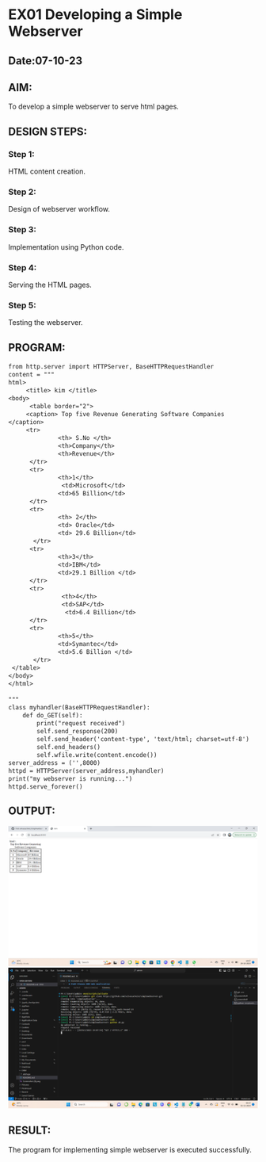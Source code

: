 # EX01 Developing a Simple Webserver
## Date:07-10-23

## AIM:
To develop a simple webserver to serve html pages.

## DESIGN STEPS:
### Step 1: 
HTML content creation.

### Step 2:
Design of webserver workflow.

### Step 3:
Implementation using Python code.

### Step 4:
Serving the HTML pages.

### Step 5:
Testing the webserver.

## PROGRAM:
```
from http.server import HTTPServer, BaseHTTPRequestHandler
content = """
html>
     <title> kim </title> 
<body>
      <table border="2"> 
     <caption> Top five Revenue Generating Software Companies </caption>
     <tr>
              <th> S.No </th>
              <th>Company</th>
              <th>Revenue</th>
      </tr>
      <tr>
              <th>1</th>
               <td>Microsoft</td>
              <td>65 Billion</td>
      </tr>
      <tr>
              <th> 2</th>
              <td> Oracle</td>
              <td> 29.6 Billion</td>
       </tr>
      <tr>
              <th>3</th>
              <td>IBM</td>
              <td>29.1 Billion </td>
      </tr>
      <tr>
               <th>4</th>
               <td>SAP</td>
                <td>6.4 Billion</td>
      </tr>
      <tr>
              <th>5</th>
              <td>Symantec</td>
              <td>5.6 Billion </td>
       </tr>
 </table>
</body>
</html>

"""
class myhandler(BaseHTTPRequestHandler):
    def do_GET(self):
        print("request received")
        self.send_response(200)
        self.send_header('content-type', 'text/html; charset=utf-8')
        self.end_headers()
        self.wfile.write(content.encode())
server_address = ('',8000)
httpd = HTTPServer(server_address,myhandler)
print("my webserver is running...")
httpd.serve_forever()
```

## OUTPUT:
![Alt text](<Screenshot 2023-10-29 190802.png>)
![Alt text](<Screenshot 2023-11-01 093712.png>)

## RESULT:
The program for implementing simple webserver is executed successfully.